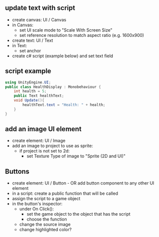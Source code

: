 ## update text with script
- create canvas: UI / Canvas
- in Canvas:
	- set UI scale mode to "Scale With Screen Size"
	- set reference resolution to match aspect ratio (e.g. 1600x900)
- create text: UI / Text
- in Text:
	- set anchor 
- create c# script (example below) and set text field

## script example
```csharp
using UnityEngine.UI;
public class HealthDisplay : Monobehaviour {
	int health = 5;
	public Text healthText;
	void Update(){
		healthText.text = "Health: " + health;
	}
}
```

## add an image UI element
- create element: UI / Image
- add an image to project to use as sprite:
	- if project is not set to 2d:
		- set Texture Type of image to "Sprite (2D and UI)"

## Buttons
- create element: UI / Button - OR add button component to any other UI element
- in a script: create a public function that will be called
- assign the script to a game object
- in the button's inspector:
	- under On Click():
		- set the game object to the object that has the script
		- choose the function
	- change the source image
	- change highlighted color?
